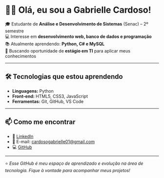 # 👩‍💻 Olá, eu sou a Gabrielle Cardoso!

🎓 Estudante de **Análise e Desenvolvimento de Sistemas** (Senac) – 2º semestre  
💻 Interesse em **desenvolvimento web, banco de dados e programação**  
📚 Atualmente aprendendo: **Python, C# e MySQL**  
🚀 Buscando oportunidade de **estágio em TI** para aplicar meus conhecimentos  

---

## 🛠️ Tecnologias que estou aprendendo
- **Linguagens:** Python  
- **Front-end:** HTML5, CSS3, JavaScript 
- **Ferramentas:** Git, GitHub, VS Code  

---

## 📫 Como me encontrar
- 💼 [LinkedIn](https://linkedin.com/in/gabrielle-cardoso12/)  
- 📧 E-mail: cardosogabrielle01@gmail.com  
- 💻 [GitHub](https://github.com/gabesCar)  

---

⭐ *Esse GitHub é meu espaço de aprendizado e evolução na área de tecnologia. Fique à vontade para acompanhar meus projetos!*
